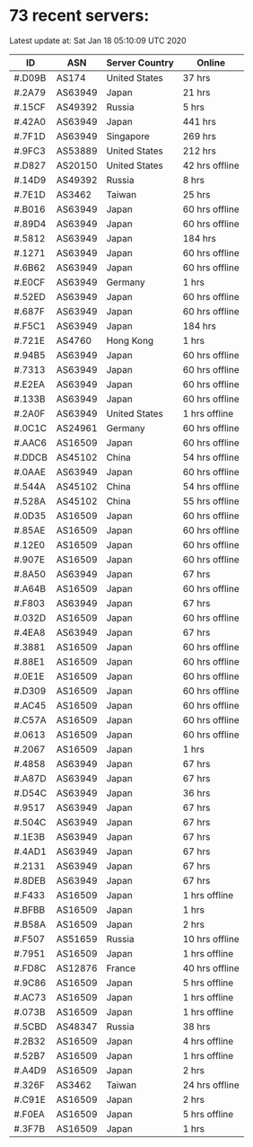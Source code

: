 # 73 recent servers:

Latest update at: Sat Jan 18 05:10:09 UTC 2020

| ID | ASN | Server Country | Online |
| -- | --- | -------------- | ------ |
| #.D09B | AS174 | United States | 37 hrs |
| #.2A79 | AS63949 | Japan | 21 hrs |
| #.15CF | AS49392 | Russia | 5 hrs |
| #.42A0 | AS63949 | Japan | 441 hrs |
| #.7F1D | AS63949 | Singapore | 269 hrs |
| #.9FC3 | AS53889 | United States | 212 hrs |
| #.D827 | AS20150 | United States | 42 hrs offline |
| #.14D9 | AS49392 | Russia | 8 hrs |
| #.7E1D | AS3462 | Taiwan | 25 hrs |
| #.B016 | AS63949 | Japan | 60 hrs offline |
| #.89D4 | AS63949 | Japan | 60 hrs offline |
| #.5812 | AS63949 | Japan | 184 hrs |
| #.1271 | AS63949 | Japan | 60 hrs offline |
| #.6B62 | AS63949 | Japan | 60 hrs offline |
| #.E0CF | AS63949 | Germany | 1 hrs |
| #.52ED | AS63949 | Japan | 60 hrs offline |
| #.687F | AS63949 | Japan | 60 hrs offline |
| #.F5C1 | AS63949 | Japan | 184 hrs |
| #.721E | AS4760 | Hong Kong | 1 hrs |
| #.94B5 | AS63949 | Japan | 60 hrs offline |
| #.7313 | AS63949 | Japan | 60 hrs offline |
| #.E2EA | AS63949 | Japan | 60 hrs offline |
| #.133B | AS63949 | Japan | 60 hrs offline |
| #.2A0F | AS63949 | United States | 1 hrs offline |
| #.0C1C | AS24961 | Germany | 60 hrs offline |
| #.AAC6 | AS16509 | Japan | 60 hrs offline |
| #.DDCB | AS45102 | China | 54 hrs offline |
| #.0AAE | AS63949 | Japan | 60 hrs offline |
| #.544A | AS45102 | China | 54 hrs offline |
| #.528A | AS45102 | China | 55 hrs offline |
| #.0D35 | AS16509 | Japan | 60 hrs offline |
| #.85AE | AS16509 | Japan | 60 hrs offline |
| #.12E0 | AS16509 | Japan | 60 hrs offline |
| #.907E | AS16509 | Japan | 60 hrs offline |
| #.8A50 | AS63949 | Japan | 67 hrs |
| #.A64B | AS16509 | Japan | 60 hrs offline |
| #.F803 | AS63949 | Japan | 67 hrs |
| #.032D | AS16509 | Japan | 60 hrs offline |
| #.4EA8 | AS63949 | Japan | 67 hrs |
| #.3881 | AS16509 | Japan | 60 hrs offline |
| #.88E1 | AS16509 | Japan | 60 hrs offline |
| #.0E1E | AS16509 | Japan | 60 hrs offline |
| #.D309 | AS16509 | Japan | 60 hrs offline |
| #.AC45 | AS16509 | Japan | 60 hrs offline |
| #.C57A | AS16509 | Japan | 60 hrs offline |
| #.0613 | AS16509 | Japan | 60 hrs offline |
| #.2067 | AS16509 | Japan | 1 hrs |
| #.4858 | AS63949 | Japan | 67 hrs |
| #.A87D | AS63949 | Japan | 67 hrs |
| #.D54C | AS63949 | Japan | 36 hrs |
| #.9517 | AS63949 | Japan | 67 hrs |
| #.504C | AS63949 | Japan | 67 hrs |
| #.1E3B | AS63949 | Japan | 67 hrs |
| #.4AD1 | AS63949 | Japan | 67 hrs |
| #.2131 | AS63949 | Japan | 67 hrs |
| #.8DEB | AS63949 | Japan | 67 hrs |
| #.F433 | AS16509 | Japan | 1 hrs offline |
| #.BFBB | AS16509 | Japan | 1 hrs |
| #.B58A | AS16509 | Japan | 2 hrs |
| #.F507 | AS51659 | Russia | 10 hrs offline |
| #.7951 | AS16509 | Japan | 1 hrs offline |
| #.FD8C | AS12876 | France | 40 hrs offline |
| #.9C86 | AS16509 | Japan | 5 hrs offline |
| #.AC73 | AS16509 | Japan | 1 hrs offline |
| #.073B | AS16509 | Japan | 1 hrs offline |
| #.5CBD | AS48347 | Russia | 38 hrs |
| #.2B32 | AS16509 | Japan | 4 hrs offline |
| #.52B7 | AS16509 | Japan | 1 hrs offline |
| #.A4D9 | AS16509 | Japan | 2 hrs |
| #.326F | AS3462 | Taiwan | 24 hrs offline |
| #.C91E | AS16509 | Japan | 2 hrs |
| #.F0EA | AS16509 | Japan | 5 hrs offline |
| #.3F7B | AS16509 | Japan | 1 hrs |

